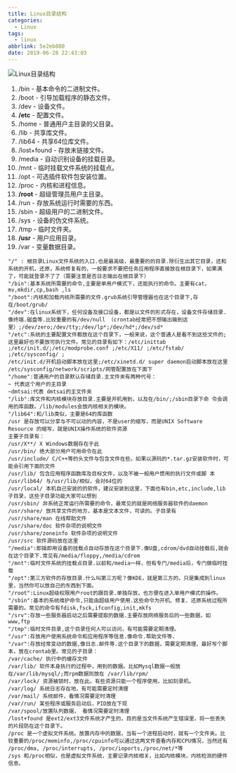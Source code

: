 ```yaml
---
title: Linux目录结构
categories:
  - Linux
tags:
  - linux
abbrlink: 5e2eb880
date: 2019-06-28 22:43:03
---
```


![Linux目录结构](http://image.shuiyujie.com/linux_directory.jpeg)

<!-- more -->

1. /bin - 基本命令的二进制文件。
2. /boot - 引导加载程序的静态文件。
3. /dev - 设备文件。
4. **/etc** - 配置文件。
5. /home - 普通用户主目录的父目录。
6. /lib - 共享库文件。
7. /lib64 - 共享64位库文件。
8. /lost+found - 存放未链接文件。
9. /media - 自动识别设备的挂载目录。
10. /mnt - 临时挂载文件系统的挂载点。
11. /opt - 可选插件软件包安装位置。
12. /proc - 内核和进程信息。
13. **/root** - 超级管理员用户主目录。
14. /run - 存放系统运行时需要的东西。
15. /sbin - 超级用户的二进制文件。
16. /sys - 设备的伪文件系统。
17. /tmp - 临时文件夹。
18. **/usr** - 用户应用目录。
19. /var - 变量数据目录。

```shell
"/" : 根目录Linux文件系统的入口.也是最高级，最重要的的目录.除衍生出其它目录，还和系统的开机，还原，系统修复有的，一般要求不要把任务应用程序直接放在根目录下，如果满了，可能就登录不了了（需要注意是否日志输出在根目录下）
"/bin":基本系统所需要的命令,主要是单用户模式下，还能执行的命令。主要有cat，mv,mkdir,cp,bash ,ls
"/boot":内核和加载内核所需要的文件.grub系统引导管理器也在这个目录下,存在/boot/grub/
"/dev":在linux系统下，任何设备及接口设备，都是以文件的形式存在，设备文件存储目录.像终端.磁盘等.比较重要的有/dev/null （crontab经常把不想输出输到这里）;/dev/zero;/dev/tty;/dev/lp*;/dev/hd*;/dev/sd*
"/etc":系统的主要配置文件都放在这个目录下，一般来说，这个普通人是看不到这些文件的;这里最好也不要放可执行文件。常见的目录有如下：/etc/inittab ;/etc/init.d/;/etc/modprobe.conf ;/etc/X11/ ;/etc/fstab/ ;/etc/sysconfig/ ;
/etc/init.d/开机启动脚本放在这里;/etc/xinetd.d/ super daemon启动脚本放在这里
/etc/sysconfig/network/scripts/网管配置放在下面下
"/home":普通用户的目录默认存储目录.主文件夹有两种代号：
~ 代表这个用户的主目录
~dmtsai:代表 dmtsai的主文件夹
"/lib":库文件和内核模块存放目录.主要是开机用到，以及在/bin/;/sbin目录下命 令会调用的库函数。/lib/modules会放内核相关的模块。
"/lib64":和/lib类似，主要是64的库函数
/usr 是存放可以分享与不可以动的内容，不是user的缩写，而是UNIX Software Resource 的缩写，就是UNIX操作系统的软件资源
主要子目录有：
/usr/X**/ X Windows数据存在于此
/usr/bin/ 绝大部分用户可用命令在此
/usr/include/ C/C++等的头文件与包含文件在些。如果以源码的*.tar.gz安装软件时，可能会引用下面的文件
/usr/lib/ 包含应用程序函数库及目标文件，以及不被一般用户惯用的执行文件或脚 本
/usr/lib64/ 与/usr/lib/相似，会对64位的
/usr/local/ 本机自己安装的的软件，建议安装到这里，下面也有bin,etc,include,lib子目录，这些子目录功能大家可以想到
/usr/sbin/ 非系统正常运行所需要的命令，最常见的就是网络服务器软件的daemon
/usr/share/ 放共享文件的地方，基本是文本文件，可读的。子目录有
/usr/share/man 在线帮助文件
/usr/share/doc 软件杂项的说明文件
/usr/share/zoneinfo 软件杂项的说明文件
/usr/src 软件源码放在这里
"/media":即插即用设备的挂载点自动存放在这个目录下.像U盘,cdrom/dvd自动挂载后,就会在这个目录下.常见有/media/floppy,/media/cdrom
"/mnt":临时文件系统的挂载点目录.以前和/media一样，但有专门/media后，专门做临时挂载
"/opt":第三方软件的存放目录.什么叫第三方呢？像KDE，就是第三方的，只是集成到linux里，当然你可以放自己的东西到下面。
"/root":Linux超级权限用户root的跟目录.单独存放，也方便在进入单用户模式的操作。
"/sbin":基本的系统维护命令,只能由超级用户使用.这些命令为开机、修复、还原系统过程所需要的。常见的命令有fdisk,fsck,ifconfig,init,mkfs
"/srv":存放一些服务器启动之后需要提取的数据.主要存放网络服务后的一些数据，如www,ftp
"/tmp":临时文件目录,这个目录任何人可以访问，有可能需要定期清理。
"/usr":存放用户使用系统命令和应用程序等信息.像命令.帮助文件等.
"/var":存放经常变动的数据,像日志.邮件等.这个目录下的数据，需要定期清理，最好写个脚本，放在crontab里。常见的子目录：
/var/cache/ 执行中的缓存文件
/var/lib/ 软件本身执行的过程中，用到的数据。比如Mysql数据一般放在/var/lib/mysql/;而rpm数据则放在 /var/lib/rpm/
/var/lock/ 资源被锁时，放在此。有些资源只能一个程序使用，比如刻录机。
/var/log/ 系统日志存在地，有可能需要定时清理
/var/mail/ 系统邮件，看情况需要定时清理
/var/run/ 某些程序或服务启动后，PID放在下现
/var/spool/放置队列数据， 看情况需要定时清理
/lost+found 是ext2/ext3文件系统才产生的，目的是当文件系统产生错误里，将一些丢失的片段防在这个目录下。
/proc 是一个虚拟文件系统。放置内存中的数据，当有一个进程启动时，就有一个文件夹。比较重要的/proc/meminfo,/proc/cpuinfo可以通过这两文件查看内存和CPU情况，当然还有 /proc/dma, /proc/interrupts, /proc/ioports,/proc/net/*等
/sys 和/proc相似，也是虚拟文件系统，主要记录内核相关，比如内核模块，内核检测的硬件信息。
```



